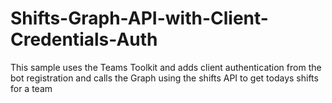 # Shifts-Graph-API-with-Client-Credentials-Auth

This sample uses the Teams Toolkit and adds client authentication from the bot registration and calls the Graph using the shifts API to get todays shifts for a team